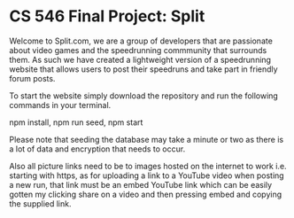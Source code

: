 # CS 546 Final Project: Split

Welcome to Split.com, we are a group of developers that are passionate about video games and the speedrunning commmunity that surrounds them. As such we have created a lightweight version of a speedrunning website that allows users to post their speedruns and take part in friendly forum posts. 

To start the website simply download the repository and run the following commands in your terminal.

npm install,
npm run seed,
npm start

Please note that seeding the database may take a minute or two as there is a lot of data and encryption that needs to occur.

Also all picture links need to be to images hosted on the internet to work i.e. starting with https, as for uploading a link to a YouTube video when posting a new run, that link must be an embed YouTube link which can be easily gotten my clicking share on a video and then pressing embed and copying the supplied link.
